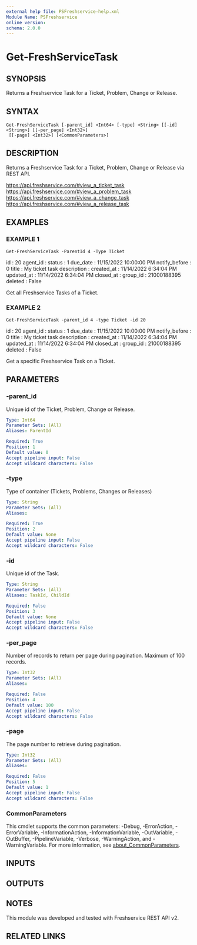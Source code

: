 ```yaml
---
external help file: PSFreshservice-help.xml
Module Name: PSFreshservice
online version:
schema: 2.0.0
---
```


# Get-FreshServiceTask

## SYNOPSIS
Returns a Freshservice Task for a Ticket, Problem, Change or Release.

## SYNTAX

```
Get-FreshServiceTask [-parent_id] <Int64> [-type] <String> [[-id] <String>] [[-per_page] <Int32>]
 [[-page] <Int32>] [<CommonParameters>]
```

## DESCRIPTION
Returns a Freshservice Task for a Ticket, Problem, Change or Release via REST API.

https://api.freshservice.com/#view_a_ticket_task
https://api.freshservice.com/#view_a_problem_task
https://api.freshservice.com/#view_a_change_task
https://api.freshservice.com/#view_a_release_task

## EXAMPLES

### EXAMPLE 1
```
Get-FreshServiceTask -ParentId 4 -Type Ticket
```

id            : 20
agent_id      :
status        : 1
due_date      : 11/15/2022 10:00:00 PM
notify_before : 0
title         : My ticket task
description   :
created_at    : 11/14/2022 6:34:04 PM
updated_at    : 11/14/2022 6:34:04 PM
closed_at     :
group_id      : 21000188395
deleted       : False

Get all Freshservice Tasks of a Ticket.

### EXAMPLE 2
```
Get-FreshServiceTask -parent_id 4 -type Ticket -id 20
```

id            : 20
agent_id      :
status        : 1
due_date      : 11/15/2022 10:00:00 PM
notify_before : 0
title         : My ticket task
description   :
created_at    : 11/14/2022 6:34:04 PM
updated_at    : 11/14/2022 6:34:04 PM
closed_at     :
group_id      : 21000188395
deleted       : False

Get a specific Freshservice Task on a Ticket.

## PARAMETERS

### -parent_id
Unique id of the Ticket, Problem, Change or Release.

```yaml
Type: Int64
Parameter Sets: (All)
Aliases: ParentId

Required: True
Position: 1
Default value: 0
Accept pipeline input: False
Accept wildcard characters: False
```

### -type
Type of container (Tickets, Problems, Changes or Releases)

```yaml
Type: String
Parameter Sets: (All)
Aliases:

Required: True
Position: 2
Default value: None
Accept pipeline input: False
Accept wildcard characters: False
```

### -id
Unique id of the Task.

```yaml
Type: String
Parameter Sets: (All)
Aliases: TaskId, ChildId

Required: False
Position: 3
Default value: None
Accept pipeline input: False
Accept wildcard characters: False
```

### -per_page
Number of records to return per page during pagination. 
Maximum of 100 records.

```yaml
Type: Int32
Parameter Sets: (All)
Aliases:

Required: False
Position: 4
Default value: 100
Accept pipeline input: False
Accept wildcard characters: False
```

### -page
The page number to retrieve during pagination.

```yaml
Type: Int32
Parameter Sets: (All)
Aliases:

Required: False
Position: 5
Default value: 1
Accept pipeline input: False
Accept wildcard characters: False
```

### CommonParameters
This cmdlet supports the common parameters: -Debug, -ErrorAction, -ErrorVariable, -InformationAction, -InformationVariable, -OutVariable, -OutBuffer, -PipelineVariable, -Verbose, -WarningAction, and -WarningVariable. For more information, see [about_CommonParameters](http://go.microsoft.com/fwlink/?LinkID=113216).

## INPUTS

## OUTPUTS

## NOTES
This module was developed and tested with Freshservice REST API v2.

## RELATED LINKS
